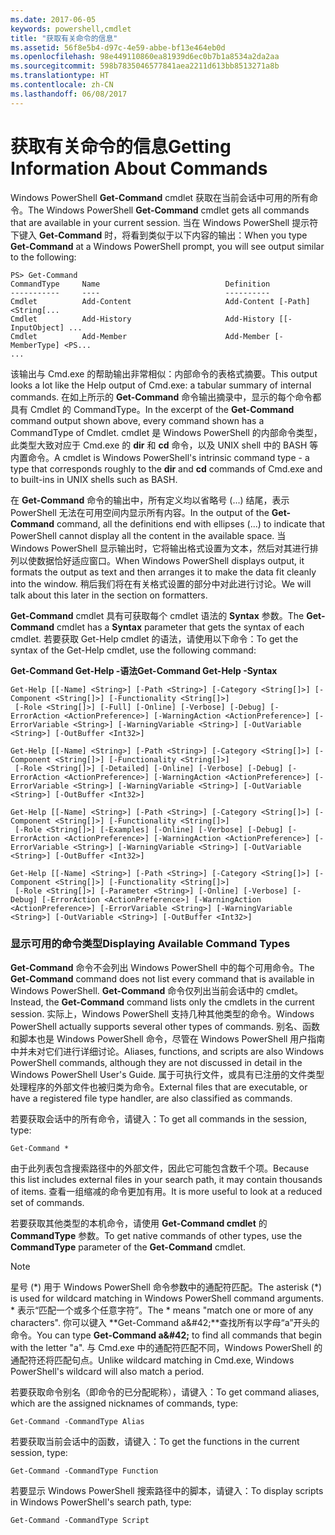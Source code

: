 ```yaml
---
ms.date: 2017-06-05
keywords: powershell,cmdlet
title: "获取有关命令的信息"
ms.assetid: 56f8e5b4-d97c-4e59-abbe-bf13e464eb0d
ms.openlocfilehash: 98e449110860ea81939d6ec0b7b1a8534a2da2aa
ms.sourcegitcommit: 598b7835046577841aea2211d613bb8513271a8b
ms.translationtype: HT
ms.contentlocale: zh-CN
ms.lasthandoff: 06/08/2017
---
```

# <a name="getting-information-about-commands"></a><span data-ttu-id="6da6f-103">获取有关命令的信息</span><span class="sxs-lookup"><span data-stu-id="6da6f-103">Getting Information About Commands</span></span>
<span data-ttu-id="6da6f-104">Windows PowerShell **Get-Command** cmdlet 获取在当前会话中可用的所有命令。</span><span class="sxs-lookup"><span data-stu-id="6da6f-104">The Windows PowerShell **Get-Command** cmdlet gets all commands that are available in your current session.</span></span> <span data-ttu-id="6da6f-105">当在 Windows PowerShell 提示符下键入 **Get-Command** 时，将看到类似于以下内容的输出：</span><span class="sxs-lookup"><span data-stu-id="6da6f-105">When you type **Get-Command** at a Windows PowerShell prompt, you will see output similar to the following:</span></span>

```
PS> Get-Command
CommandType     Name                            Definition
-----------     ----                            ----------
Cmdlet          Add-Content                     Add-Content [-Path] <String[...
Cmdlet          Add-History                     Add-History [[-InputObject] ...
Cmdlet          Add-Member                      Add-Member [-MemberType] <PS...
...
```

<span data-ttu-id="6da6f-106">该输出与 Cmd.exe 的帮助输出非常相似：内部命令的表格式摘要。</span><span class="sxs-lookup"><span data-stu-id="6da6f-106">This output looks a lot like the Help output of Cmd.exe: a tabular summary of internal commands.</span></span> <span data-ttu-id="6da6f-107">在如上所示的 **Get-Command** 命令输出摘录中，显示的每个命令都具有 Cmdlet 的 CommandType。</span><span class="sxs-lookup"><span data-stu-id="6da6f-107">In the excerpt of the **Get-Command** command output shown above, every command shown has a CommandType of Cmdlet.</span></span> <span data-ttu-id="6da6f-108">cmdlet 是 Windows PowerShell 的内部命令类型，此类型大致对应于 Cmd.exe 的 **dir** 和 **cd** 命令，以及 UNIX shell 中的 BASH 等内置命令。</span><span class="sxs-lookup"><span data-stu-id="6da6f-108">A cmdlet is Windows PowerShell's intrinsic command type - a type that corresponds roughly to the **dir** and **cd** commands of Cmd.exe and to built-ins in UNIX shells such as BASH.</span></span>

<span data-ttu-id="6da6f-109">在 **Get-Command** 命令的输出中，所有定义均以省略号 (...) 结尾，表示 PowerShell 无法在可用空间内显示所有内容。</span><span class="sxs-lookup"><span data-stu-id="6da6f-109">In the output of the **Get-Command** command, all the definitions end with ellipses (...) to indicate that PowerShell cannot display all the content in the available space.</span></span> <span data-ttu-id="6da6f-110">当 Windows PowerShell 显示输出时，它将输出格式设置为文本，然后对其进行排列以使数据恰好适应窗口。</span><span class="sxs-lookup"><span data-stu-id="6da6f-110">When Windows PowerShell displays output, it formats the output as text and then arranges it to make the data fit cleanly into the window.</span></span> <span data-ttu-id="6da6f-111">稍后我们将在有关格式设置的部分中对此进行讨论。</span><span class="sxs-lookup"><span data-stu-id="6da6f-111">We will talk about this later in the section on formatters.</span></span>

<span data-ttu-id="6da6f-112">**Get-Command** cmdlet 具有可获取每个 cmdlet 语法的 **Syntax** 参数。</span><span class="sxs-lookup"><span data-stu-id="6da6f-112">The **Get-Command** cmdlet has a **Syntax** parameter that gets the syntax of each cmdlet.</span></span> <span data-ttu-id="6da6f-113">若要获取 Get-Help cmdlet 的语法，请使用以下命令：</span><span class="sxs-lookup"><span data-stu-id="6da6f-113">To get the syntax of the Get-Help cmdlet, use the following command:</span></span>

<span data-ttu-id="6da6f-114">**Get-Command Get-Help -语法**</span><span class="sxs-lookup"><span data-stu-id="6da6f-114">**Get-Command Get-Help -Syntax**</span></span>

```
Get-Help [[-Name] <String>] [-Path <String>] [-Category <String[]>] [-Component <String[]>] [-Functionality <String[]>]
 [-Role <String[]>] [-Full] [-Online] [-Verbose] [-Debug] [-ErrorAction <ActionPreference>] [-WarningAction <ActionPreference>] [-ErrorVariable <String>] [-WarningVariable <String>] [-OutVariable <String>] [-OutBuffer <Int32>]

Get-Help [[-Name] <String>] [-Path <String>] [-Category <String[]>] [-Component <String[]>] [-Functionality <String[]>]
 [-Role <String[]>] [-Detailed] [-Online] [-Verbose] [-Debug] [-ErrorAction <ActionPreference>] [-WarningAction <ActionPreference>] [-ErrorVariable <String>] [-WarningVariable <String>] [-OutVariable <String>] [-OutBuffer <Int32>]

Get-Help [[-Name] <String>] [-Path <String>] [-Category <String[]>] [-Component <String[]>] [-Functionality <String[]>]
 [-Role <String[]>] [-Examples] [-Online] [-Verbose] [-Debug] [-ErrorAction <ActionPreference>] [-WarningAction <ActionPreference>] [-ErrorVariable <String>] [-WarningVariable <String>] [-OutVariable <String>] [-OutBuffer <Int32>]

Get-Help [[-Name] <String>] [-Path <String>] [-Category <String[]>] [-Component <String[]>] [-Functionality <String[]>]
 [-Role <String[]>] [-Parameter <String>] [-Online] [-Verbose] [-Debug] [-ErrorAction <ActionPreference>] [-WarningAction <ActionPreference>] [-ErrorVariable <String>] [-WarningVariable <String>] [-OutVariable <String>] [-OutBuffer <Int32>]
```

### <a name="displaying-available-command-types"></a><span data-ttu-id="6da6f-115">显示可用的命令类型</span><span class="sxs-lookup"><span data-stu-id="6da6f-115">Displaying Available Command Types</span></span>
<span data-ttu-id="6da6f-116">**Get-Command** 命令不会列出 Windows PowerShell 中的每个可用命令。</span><span class="sxs-lookup"><span data-stu-id="6da6f-116">The **Get-Command** command does not list every command that is available in Windows PowerShell.</span></span> <span data-ttu-id="6da6f-117">**Get-Command** 命令仅列出当前会话中的 cmdlet。</span><span class="sxs-lookup"><span data-stu-id="6da6f-117">Instead, the **Get-Command** command lists only the cmdlets in the current session.</span></span> <span data-ttu-id="6da6f-118">实际上，Windows PowerShell 支持几种其他类型的命令。</span><span class="sxs-lookup"><span data-stu-id="6da6f-118">Windows PowerShell actually supports several other types of commands.</span></span> <span data-ttu-id="6da6f-119">别名、函数和脚本也是 Windows PowerShell 命令，尽管在 Windows PowerShell 用户指南中并未对它们进行详细讨论。</span><span class="sxs-lookup"><span data-stu-id="6da6f-119">Aliases, functions, and scripts are also Windows PowerShell commands, although they are not discussed in detail in the Windows PowerShell User's Guide.</span></span> <span data-ttu-id="6da6f-120">属于可执行文件，或具有已注册的文件类型处理程序的外部文件也被归类为命令。</span><span class="sxs-lookup"><span data-stu-id="6da6f-120">External files that are executable, or have a registered file type handler, are also classified as commands.</span></span>

<span data-ttu-id="6da6f-121">若要获取会话中的所有命令，请键入：</span><span class="sxs-lookup"><span data-stu-id="6da6f-121">To get all commands in the session, type:</span></span>

```
Get-Command *
```

<span data-ttu-id="6da6f-122">由于此列表包含搜索路径中的外部文件，因此它可能包含数千个项。</span><span class="sxs-lookup"><span data-stu-id="6da6f-122">Because this list includes external files in your search path, it may contain thousands of items.</span></span> <span data-ttu-id="6da6f-123">查看一组缩减的命令更加有用。</span><span class="sxs-lookup"><span data-stu-id="6da6f-123">It is more useful to look at a reduced set of commands.</span></span>

<span data-ttu-id="6da6f-124">若要获取其他类型的本机命令，请使用 **Get-Command cmdlet** 的 **CommandType** 参数。</span><span class="sxs-lookup"><span data-stu-id="6da6f-124">To get native commands of other types, use the **CommandType** parameter of the **Get-Command** cmdlet.</span></span>

> [!NOTE]
> <span data-ttu-id="6da6f-125">星号 (\*) 用于 Windows PowerShell 命令参数中的通配符匹配。</span><span class="sxs-lookup"><span data-stu-id="6da6f-125">The asterisk (\*) is used for wildcard matching in Windows PowerShell command arguments.</span></span> <span data-ttu-id="6da6f-126">\* 表示“匹配一个或多个任意字符”。</span><span class="sxs-lookup"><span data-stu-id="6da6f-126">The \* means "match one or more of any characters".</span></span> <span data-ttu-id="6da6f-127">你可以键入 **Get-Command a\&#42;**查找所有以字母“a”开头的命令。</span><span class="sxs-lookup"><span data-stu-id="6da6f-127">You can type **Get-Command a\&#42;** to find all commands that begin with the letter "a".</span></span> <span data-ttu-id="6da6f-128">与 Cmd.exe 中的通配符匹配不同，Windows PowerShell 的通配符还将匹配句点。</span><span class="sxs-lookup"><span data-stu-id="6da6f-128">Unlike wildcard matching in Cmd.exe, Windows PowerShell's wildcard will also match a period.</span></span>

<span data-ttu-id="6da6f-129">若要获取命令别名（即命令的已分配昵称），请键入：</span><span class="sxs-lookup"><span data-stu-id="6da6f-129">To get command aliases, which are the assigned nicknames of commands, type:</span></span>

```
Get-Command -CommandType Alias
```

<span data-ttu-id="6da6f-130">若要获取当前会话中的函数，请键入：</span><span class="sxs-lookup"><span data-stu-id="6da6f-130">To get the functions in the current session, type:</span></span>

```
Get-Command -CommandType Function
```

<span data-ttu-id="6da6f-131">若要显示 Windows PowerShell 搜索路径中的脚本，请键入：</span><span class="sxs-lookup"><span data-stu-id="6da6f-131">To display scripts in Windows PowerShell's search path, type:</span></span>

```
Get-Command -CommandType Script
```

